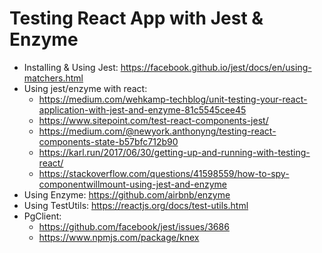 # Testing React App with Jest & Enzyme

* Installing & Using Jest: https://facebook.github.io/jest/docs/en/using-matchers.html
* Using jest/enzyme with react:
	* https://medium.com/wehkamp-techblog/unit-testing-your-react-application-with-jest-and-enzyme-81c5545cee45
	* https://www.sitepoint.com/test-react-components-jest/
	* https://medium.com/@newyork.anthonyng/testing-react-components-state-b57bfc712b90
	* https://karl.run/2017/06/30/getting-up-and-running-with-testing-react/
	* https://stackoverflow.com/questions/41598559/how-to-spy-componentwillmount-using-jest-and-enzyme
* Using Enzyme: https://github.com/airbnb/enzyme
* Using TestUtils: https://reactjs.org/docs/test-utils.html
* PgClient: 
	* https://github.com/facebook/jest/issues/3686
	* https://www.npmjs.com/package/knex
